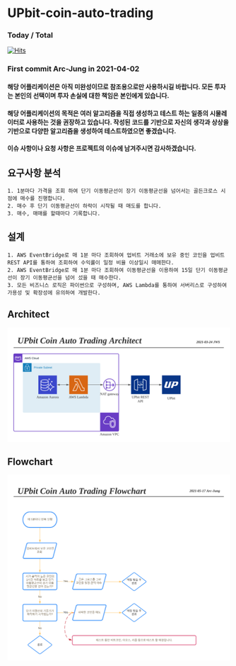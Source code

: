 # UPbit-coin-auto-trading
### Today / Total
[![Hits](https://hits.seeyoufarm.com/api/count/incr/badge.svg?url=https%3A%2F%2Fgithub.com%2FArc-Jung%2FUPbit-coin-auto-trading&count_bg=%2379C83D&title_bg=%23555555&icon=&icon_color=%23E7E7E7&title=hits&edge_flat=false)](https://hits.seeyoufarm.com)
### First commit Arc-Jung  in 2021-04-02

#### 해당 어플리케이션은 아직 미완성이므로 참조용으로만 사용하시길 바랍니다. 모든 투자는 본인의 선택이며 투자 손실에 대한 책임은 본인에게 있습니다.

#### 해당 어플리케이션의 목적은 여러 알고리즘을 직접 생성하고 테스트 하는 일종의 시물레이터로 사용하는 것을 권장하고 있습니다. 작성된 코드를 기반으로 자신의 생각과 상상을 기반으로 다양한 알고리즘을 생성하여 테스트하였으면 좋겠습니다.

#### 이슈 사항이나 요청 사항은 프로젝트의 이슈에 남겨주시면 감사하겠습니다.

## 요구사항 분석
	1. 1분마다 가격을 조회 하여 단기 이동평균선이 장기 이동평균선을 넘어서는 골든크로스 시점에 매수를 진행합니다.
	2. 매수 후 단기 이동평균선이 하락이 시작될 때 매도를 합니다.
	3. 매수, 매매를 할때마다 기록합니다.

## 설계
	1. AWS EventBridge로 매 1분 마다 조회하여 업비트 거래소에 보유 중인 코인을 업비트 REST API를 통하여 조회하여 수익률이 일정 비율 이상일시 매매한다.
	2. AWS EventBridge로 매 1분 마다 조회하여 이동평균선을 이용하여 15일 단기 이동평균선이 장기 이동평균선을 넘어 섰을 때 매수한다.
	3. 모든 비즈니스 로직은 파이썬으로 구성하며, AWS Lambda를 통하여 서버리스로 구성하여 가용성 및 확장성에 유의하여 개발한다.
## Architect
![Upbit_Coin_Auto_Trading_Architect.png](/images/Upbit_Coin_Auto_Trading_Architect.png)

## Flowchart
![Upbit_Coin_Auto_Trading_Flowchart.png](/images/Upbit_Coin_Auto_Trading_Flowchart.png)
